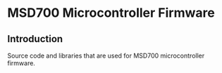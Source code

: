 # MSD700 Microcontroller Firmware

## Introduction
Source code and libraries that are used for MSD700 microcontroller firmware.